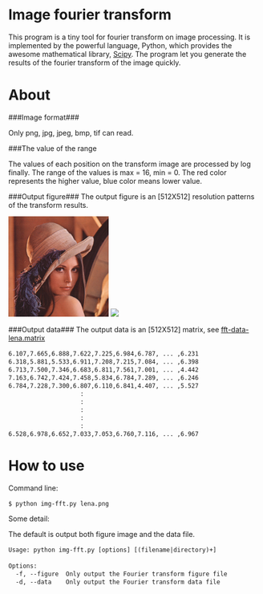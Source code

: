 Image fourier transform
=======

This program is a tiny tool for fourier transform on image processing. It is implemented by the powerful language, Python, which provides the awesome mathematical library, [Scipy](http://www.scipy.org/). The program let you generate the results of the fourier transform of the image quickly.

About
======

###Image format###

Only png, jpg, jpeg, bmp, tif can read.

###The value of the range

The values of each position on the transform image are processed by log finally. The range of the values is max = 16, min = 0. The red color represents the higher value, blue color means lower value.

###Output figure###
The output figure is an [512X512] resolution patterns of the transform results.

<img src="lena.bmp" height="200" />
<img src="fft-lena.bmp" height="200" />

###Output data###
The output data is an [512X512] matrix, see [fft-data-lena.matrix](fft-data-lena.matrix)

    6.107,7.665,6.888,7.622,7.225,6.984,6.787, ... ,6.231
    6.318,5.881,5.533,6.911,7.208,7.215,7.084, ... ,6.398
    6.713,7.500,7.346,6.683,6.811,7.561,7.001, ... ,4.442
    7.163,6.742,7.424,7.458,5.834,6.784,7.289, ... ,6.246
    6.784,7.228,7.300,6.807,6.110,6.841,4.407, ... ,5.527
                        :
                        :
                        :
                        :
                        :
    6.528,6.978,6.652,7.033,7.053,6.760,7.116, ... ,6.967
    

How to use
======

Command line:  
    
    $ python img-fft.py lena.png
    
Some detail:    

The default is output both figure image and the data file.
    
    Usage: python img-fft.py [options] [(filename|directory)+]
    
    Options:
      -f, --figure  Only output the Fourier transform figure file
      -d, --data    Only output the Fourier transform data file

